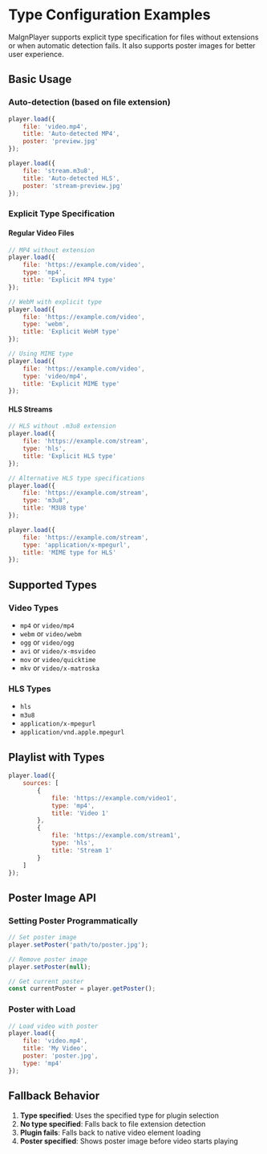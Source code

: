 # Type Configuration Examples

MalgnPlayer supports explicit type specification for files without extensions or when automatic detection fails. It also supports poster images for better user experience.

## Basic Usage

### Auto-detection (based on file extension)
```javascript
player.load({
    file: 'video.mp4',
    title: 'Auto-detected MP4',
    poster: 'preview.jpg'
});

player.load({
    file: 'stream.m3u8',
    title: 'Auto-detected HLS',
    poster: 'stream-preview.jpg'
});
```

### Explicit Type Specification

#### Regular Video Files
```javascript
// MP4 without extension
player.load({
    file: 'https://example.com/video',
    type: 'mp4',
    title: 'Explicit MP4 type'
});

// WebM with explicit type
player.load({
    file: 'https://example.com/video',
    type: 'webm',
    title: 'Explicit WebM type'
});

// Using MIME type
player.load({
    file: 'https://example.com/video',
    type: 'video/mp4',
    title: 'Explicit MIME type'
});
```

#### HLS Streams
```javascript
// HLS without .m3u8 extension
player.load({
    file: 'https://example.com/stream',
    type: 'hls',
    title: 'Explicit HLS type'
});

// Alternative HLS type specifications
player.load({
    file: 'https://example.com/stream',
    type: 'm3u8',
    title: 'M3U8 type'
});

player.load({
    file: 'https://example.com/stream',
    type: 'application/x-mpegurl',
    title: 'MIME type for HLS'
});
```

## Supported Types

### Video Types
- `mp4` or `video/mp4`
- `webm` or `video/webm`
- `ogg` or `video/ogg`
- `avi` or `video/x-msvideo`
- `mov` or `video/quicktime`
- `mkv` or `video/x-matroska`

### HLS Types
- `hls`
- `m3u8`
- `application/x-mpegurl`
- `application/vnd.apple.mpegurl`

## Playlist with Types
```javascript
player.load({
    sources: [
        {
            file: 'https://example.com/video1',
            type: 'mp4',
            title: 'Video 1'
        },
        {
            file: 'https://example.com/stream1',
            type: 'hls',
            title: 'Stream 1'
        }
    ]
});
```

## Poster Image API

### Setting Poster Programmatically
```javascript
// Set poster image
player.setPoster('path/to/poster.jpg');

// Remove poster image
player.setPoster(null);

// Get current poster
const currentPoster = player.getPoster();
```

### Poster with Load
```javascript
// Load video with poster
player.load({
    file: 'video.mp4',
    title: 'My Video',
    poster: 'poster.jpg',
    type: 'mp4'
});
```

## Fallback Behavior

1. **Type specified**: Uses the specified type for plugin selection
2. **No type specified**: Falls back to file extension detection
3. **Plugin fails**: Falls back to native video element loading
4. **Poster specified**: Shows poster image before video starts playing